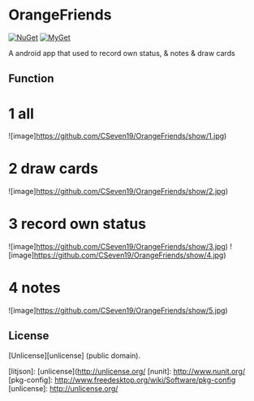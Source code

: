 OrangeFriends
=======

[![NuGet](https://img.shields.io/nuget/v/LitJson.svg)](https://www.nuget.org/packages/LitJson) [![MyGet](https://img.shields.io/myget/litjson/vpre/LitJson.svg?label=myget)](https://www.myget.org/gallery/litjson)

A android app that used to record own status, & notes & draw cards


## Function
# 1 all
![image]https://github.com/CSeven19/OrangeFriends/show/1.jpg)
# 2 draw cards
![image]https://github.com/CSeven19/OrangeFriends/show/2.jpg)
# 3 record own status
![image]https://github.com/CSeven19/OrangeFriends/show/3.jpg)
![image]https://github.com/CSeven19/OrangeFriends/show/4.jpg)
# 4 notes
![image]https://github.com/CSeven19/OrangeFriends/show/5.jpg)


## License

[Unlicense][unlicense] (public domain).

[mygetgallery]: [https://www.myget.org/gallery/litjson]
[litjson]: [unlicense](http://unlicense.org/
[nunit]: http://www.nunit.org/
[pkg-config]: http://www.freedesktop.org/wiki/Software/pkg-config
[unlicense]: http://unlicense.org/